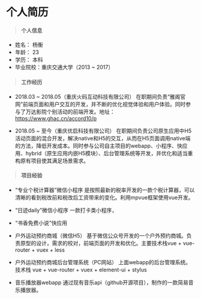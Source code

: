 # 个人简历
>#### 个人信息
- 姓名： 杨衡
- 年龄： 23
- 学历： 本科
- 毕业院校：重庆交通大学（2013 ~ 2017）


>#### 工作经历
- 2018.03 ~ 2018.05（重庆火码互动科技有限公司）
在职期间负责“雅阁官网”前端页面和用户交互的开发，并不断的优化视觉体验和用户体验。同时参与了万达影院个别活动的前端开发。地址：https://www.ghac.cn/accord10/p

- 2018.05 ~ 至今（重庆优启科技有限公司）
在职期间负责公司原生应用中H5活动页面的混合开发，解决native和H5的交互，从而在H5页面调用native端的方法，降低开发成本。同时参与公司自主项目的webapp、小程序、快应用、hybrid（原生应用内嵌H5模块）、后台管理系统等开发，并优化和适当重构原有项目使其满足场景需求。

>#### 项目经验
- “专业个税计算器”微信小程序
是按照最新的税率开发的一款个税计算器，可以清晰的看到税改前和税改后工资带来的变化。利用mpvue框架使用vue开发。

- “日迹daily”微信小程序
一款打卡类小程序，

- “书香免费小说”快应用

- 户外运动预约商城（微信H5）
基于微信公众号开发的一个户外预约商城。负责原型的设计，需求的校对，前端页面的开发和优化。主要技术栈vue + vue-router + vuex + less


- 户外运动预约商城后台管理系统（PC网站）
上面webapp的后台管理系统。技术栈 vue + vue-router + vuex + element-ui + stylus

- 音乐播放器webapp
通过现有音乐api（github开源项目），制作的一款简易音乐播放器。
